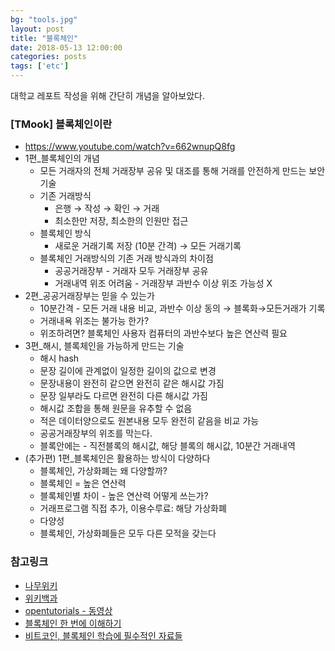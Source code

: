 ```yaml
---
bg: "tools.jpg"
layout: post
title: "블록체인"
date: 2018-05-13 12:00:00
categories: posts
tags: ['etc']
---
```


대학교 레포트 작성을 위해 간단히 개념을 알아보았다.

### [TMook] 블록체인이란
- https://www.youtube.com/watch?v=662wnupQ8fg
- 1편_블록체인의 개념
    - 모든 거래자의 전체 거래장부 공유 및 대조를 통해 거래를 안전하게 만드는 보안기술
    - 기존 거래방식
        - 은행 → 작성 → 확인 → 거래
        - 최소한만 저장, 최소한의 인원만 접근
    - 블록체인 방식
        - 새로운 거래기록 저장 (10분 간격) → 모든 거래기록
    - 블록체인 거래방식의 기존 거래 방식과의 차이점
        - 공공거래장부 - 거래자 모두 거래장부 공유
        - 거래내역 위조 어려움 - 거래장부 과반수 이상 위조 가능성 X
- 2편_공공거래장부는 믿을 수 있는가 
    - 10분간격 - 모든 거래 내용 비교, 과반수 이상 동의 → 블록화→모든거래가 기록
    - 거래내욕 위조는 불가능 한가?
    - 위조하려면? 블록체인 사용자 컴퓨터의 과반수보다 높은 연산력 필요
- 3편_해시, 블록체인을 가능하게 만드는 기술
    - 해시 hash
    - 문장 길이에 관계없이 일정한 길이의 값으로 변경
    - 문장내용이 완전히 같으면 완전히 같은 해시값 가짐
    - 문장 일부라도 다르면 완전히 다른 해시값 가짐
    - 해시값 조합을 통해 원문을 유추할 수 없음
    - 적은 데이터양으로도 원본내용 모두 완전히 같음을 비교 가능
    - 공공거래장부의 위조를 막는다.
    - 블록안에는 - 직전블록의 해시값, 해당 블록의 해시값, 10분간 거래내역
- (추가편) 1편_블록체인은 활용하는 방식이 다양하다
    - 블록체인, 가상화폐는 왜 다양할까?
    - 블록체인 = 높은 연산력
    - 블록체인별 차이 - 높은 연산력 어떻게 쓰는가?
    - 거래프로그램 직접 추가, 이용수루료: 해당 가상화폐
    - 다양성
    - 블록체인, 가상화폐들은 모두 다른 모적을 갖는다


### 참고링크
- [나무위키](https://namu.wiki/w/블록체인)
- [위키백과](https://ko.wikipedia.org/wiki/블록체인)
- [opentutorials - 동영상](https://opentutorials.org/course/2865/16812)
- [블록체인 한 번에 이해하기](https://www.slideshare.net/hanmomhanda/ss-82430766)
- [비트코인, 블록체인 학습에 필수적인 자료들](https://steemkr.com/kr-newbie/@stunstunstun/3pfkfr)